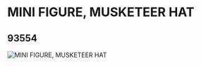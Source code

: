 # MINI FIGURE, MUSKETEER HAT
## 93554
![MINI FIGURE, MUSKETEER HAT](https://lc-www-live-s.legocdn.com/media/bricks/5/2/4618269.jpg)